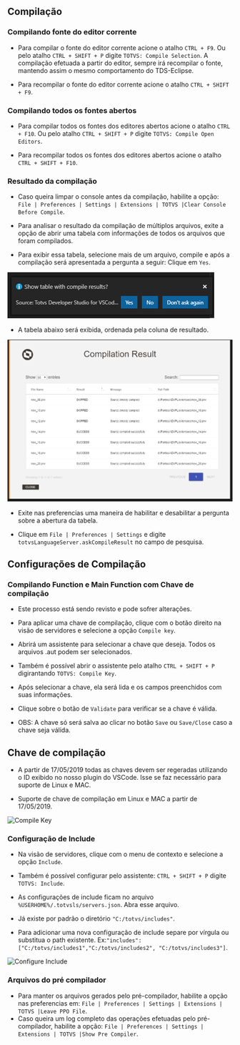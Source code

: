 ## Compilação

### Compilando fonte do editor corrente

* Para compilar o fonte do editor corrente acione o atalho `CTRL + F9`. Ou pelo atalho `CTRL + SHIFT + P` digite `TOTVS: Compile Selection`.
A compilação efetuada a partir do editor, sempre irá recompilar o fonte, mantendo assim o mesmo comportamento do TDS-Eclipse.

* Para recompilar o fonte do editor corrente acione o atalho `CTRL + SHIFT + F9`.

### Compilando todos os fontes abertos

* Para compilar todos os fontes dos editores abertos acione o atalho `CTRL + F10`. Ou pelo atalho `CTRL + SHIFT + P` digite `TOTVS: Compile Open Editors`.

* Para recompilar todos os fontes dos editores abertos acione o atalho `CTRL + SHIFT + F10`.

### Resultado da compilação

* Caso queira limpar o console antes da compilação, habilite a opção: `File | Preferences | Settings | Extensions | TOTVS |Clear Console Before Compile`.

* Para analisar o resultado da compilação de múltiplos arquivos, exite a opção de abrir uma tabela com informações de todos os arquivos que foram compilados.

* Para exibir essa tabela, selecione mais de um arquivo, compile e após a compilação será apresentada a pergunta a seguir: Clique em `Yes`.

![ShowCompileResult](./compile/askCompileResult.PNG)

* A tabela abaixo será exibida, ordenada pela coluna de resultado.

![TableCompileResult](./compile/CompileResults.PNG)

* Exite nas preferencias uma maneira de habilitar e desabilitar a pergunta sobre a abertura da tabela.

* Clique em `File | Preferences | Settings` e digite `totvsLanguageServer.askCompileResult` no campo de pesquisa.

## Configurações de Compilação

### Compilando Function e Main Function com Chave de compilação

- Este processo está sendo revisto e pode sofrer alterações.

- Para aplicar uma chave de compilação, clique com o botão direito na visão de servidores e selecione a opção `Compile key`.
- Abrirá um assistente para selecionar a chave que deseja. Todos os arquivos .aut podem ser selecionados.
- Também é possível abrir o assistente pelo atalho `CTRL + SHIFT + P` digirantando `TOTVS: Compile Key`.
- Após selecionar a chave, ela será lida e os campos preenchidos com suas informações.
- Clique sobre o botão de `Validate` para verificar se a chave é válida.

- OBS: A chave só será salva ao clicar no botão `Save` ou `Save/Close` caso a chave seja válida.

## Chave de compilação

- A partir de 17/05/2019 todas as chaves devem ser regeradas utilizando o ID exibido no nosso plugin do VSCode. Isse se faz necessário para suporte de Linux e MAC.

- Suporte de chave de compilação em Linux e MAC a partir de 17/05/2019.

![Compile Key](https://raw.githubusercontent.com/totvs/tds-vscode/master/imagens/gifs/CompileKey.gif)

### Configuração de Include

- Na visão de servidores, clique com o menu de contexto e selecione a opção `Include`.
- Também é possível configurar pelo assistente: `CTRL + SHIFT + P` digite `TOTVS: Include`.

- As configurações de include ficam no arquivo `%USERHOME%/.totvsls/servers.json`. Abra esse arquivo.
- Já existe por padrão o diretório `"C:/totvs/includes"`.
- Para adicionar uma nova configuração de include separe por vírgula ou substitua o path existente.
  Ex:`"includes": ["C:/totvs/includes1","C:/totvs/includes2", "C:/totvs/includes3"]`.

![Configure Include](https://raw.githubusercontent.com/totvs/tds-vscode/master/imagens/gifs/Include.gif)

### Arquivos do pré compilador

- Para manter os arquivos gerados pelo pré-compilador, habilite a opção nas preferencias em: `File | Preferences | Settings | Extensions | TOTVS |Leave PPO File`.
- Caso queira um log completo das operações efetuadas pelo pré-compilador, habilite a opção: `File | Preferences | Settings | Extensions | TOTVS |Show Pre Compiler`.
